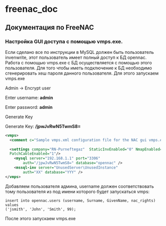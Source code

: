 # freenac_doc
## Документация по FreeNAC
### Настройка GUI доступа с помощью vmps.exe.

Если сделано все по инструкции в MySQL должен быть пользователь invenwrite, этот пользователь имеет полный доступ к БД opennac.
Работа с помощью vmps.exe с БД осуществляется с помощью этого пользователя. Для того чтобы иметь подключение к БД необходимо сгенерировать хеш пароля данного пользователя. Для этого запускаем vmps.exe

Admin -> Encrypt user

Enter username: **admin**

Enter password: **admin**

Generate Key

Generate Key: **/jpwJvRwN5TwmS8=**

```xml
<vmps>
  <comment c="Sample vmps.xml configuration file for the NAC gui vmps.exe with Demo company. Change the server IP as appropriate"/>
  
  <settings company="RN-Purneftegaz"  StaticInvEnabled="0" NmapEnabled="1" AntiVirusEnabled="0"
  PatchCableEnabled="1"/>
	<mysql server="192.168.1.1" port="3306" 
        auth="/jpwJvRwN5TwmS8=" database="opennac" />
	<mssql-inv server="UnusedServer\UnusedInstance"  
        auth="XX" database="YYY" />        	
</vmps>
```

Добавляем пользователя админа, username должен соответствовать тому пользователя из под имени которого будет запускаться vmps:
```mysql
insert into opennac.users (username, Surname, GivenName, nac_rights) values
('jsmith', 'John', 'Smith', 99);
```

После этого запускаем vmps.exe
